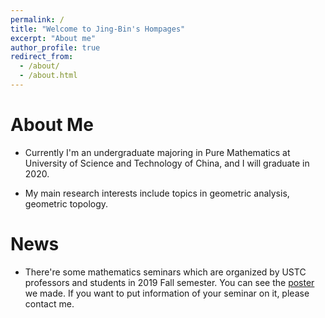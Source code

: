 ```yaml
---
permalink: /
title: "Welcome to Jing-Bin's Hompages"
excerpt: "About me"
author_profile: true
redirect_from: 
  - /about/
  - /about.html
---
```


# About Me

- Currently I'm an undergraduate majoring in Pure Mathematics at University of Science and Technology of China, and I will graduate in 2020. 

- My main research interests include topics in geometric analysis, geometric topology.

# News


- There're some mathematics seminars which are organized by USTC professors and students in 2019 Fall semester. You can see the [poster](https://zengruihan.github.io/pdf/Seminar_poster.pdf) we made. If you want to put information of your seminar on it, please contact me.
